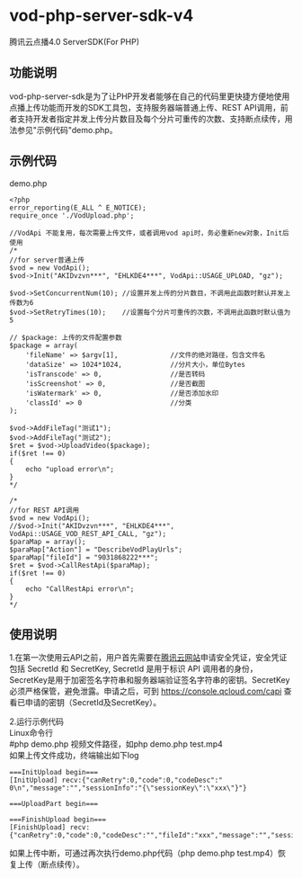 # vod-php-server-sdk-v4
腾讯云点播4.0 ServerSDK(For PHP)

## 功能说明
vod-php-server-sdk是为了让PHP开发者能够在自己的代码里更快捷方便地使用点播上传功能而开发的SDK工具包，支持服务器端普通上传、REST API调用，前者支持开发者指定并发上传分片数目及每个分片可重传的次数、支持断点续传，用法参见"示例代码"demo.php。

## 示例代码
demo.php
```
<?php
error_reporting(E_ALL ^ E_NOTICE);
require_once './VodUpload.php';

//VodApi 不能复用，每次需要上传文件，或者调用vod api时，务必重新new对象，Init后使用
/*
//for server普通上传
$vod = new VodApi();
$vod->Init("AKIDvzvn***", "EHLKDE4***", VodApi::USAGE_UPLOAD, "gz");

$vod->SetConcurrentNum(10);	//设置并发上传的分片数目，不调用此函数时默认并发上传数为6
$vod->SetRetryTimes(10);	//设置每个分片可重传的次数，不调用此函数时默认值为5

// $package: 上传的文件配置参数
$package = array(
    'fileName' => $argv[1],				//文件的绝对路径，包含文件名
    'dataSize' => 1024*1024,			//分片大小，单位Bytes
    'isTranscode' => 0,					//是否转码
    'isScreenshot' => 0,				//是否截图
    'isWatermark' => 0,					//是否添加水印
	'classId' => 0						//分类
);

$vod->AddFileTag("测试1");
$vod->AddFileTag("测试2");
$ret = $vod->UploadVideo($package);
if($ret !== 0)
{
	echo "upload error\n";
}
*/

/*
//for REST API调用
$vod = new VodApi();
//$vod->Init("AKIDvzvn***", "EHLKDE4***", VodApi::USAGE_VOD_REST_API_CALL, "gz");
$paraMap = array();
$paraMap["Action"] = "DescribeVodPlayUrls";
$paraMap["fileId"] = "9031868222***";
$ret = $vod->CallRestApi($paraMap);
if($ret !== 0)
{
	echo "CallRestApi error\n";
}
*/

```

## 使用说明
1.在第一次使用云API之前，用户首先需要在[腾讯云网站](https://www.qcloud.com/document/product/266/1969#1.-.E7.94.B3.E8.AF.B7.E5.AE.89.E5.85.A8.E5.87.AD.E8.AF.81)申请安全凭证，安全凭证包括 SecretId 和 SecretKey, SecretId 是用于标识 API 调用者的身份，SecretKey是用于加密签名字符串和服务器端验证签名字符串的密钥。SecretKey 必须严格保管，避免泄露。申请之后，可到 https://console.qcloud.com/capi 查看已申请的密钥（SecretId及SecretKey）。

2.运行示例代码  
Linux命令行  
\#php demo.php 视频文件路径，如php demo.php test.mp4  
如果上传文件成功，终端输出如下log  
```
===InitUpload begin===
[InitUpload] recv:{"canRetry":0,"code":0,"codeDesc":" 0\n","message":"","sessionInfo":"{\"sessionKey\":\"xxx\"}"}

===UploadPart begin===

===FinishUpload begin===
[FinishUpload] recv:{"canRetry":0,"code":0,"codeDesc":"","fileId":"xxx","message":"","sessionInfo":"","url":"http:\/\/xxx.vod2.myqcloud.com\/vodxxx\/xxx\/f0.mp4"}
```
如果上传中断，可通过再次执行demo.php代码（php demo.php test.mp4）恢复上传（断点续传）。
